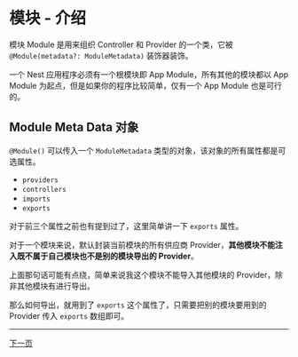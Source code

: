 # 模块 - 介绍

模块 Module 是用来组织 Controller 和 Provider 的一个类，它被 `@Module(metadata?: ModuleMetadata)` 装饰器装饰。

一个 Nest 应用程序必须有一个根模块即 App Module，所有其他的模块都以 App Module 为起点，但是如果你的程序比较简单，仅有一个 App Module 也是可行的。

## Module Meta Data 对象

`@Module()` 可以传入一个 `ModuleMetadata` 类型的对象，该对象的所有属性都是可选属性。

- `providers`
- `controllers`
- `imports`
- `exports`

对于前三个属性之前也有提到过了，这里简单讲一下 `exports` 属性。

对于一个模块来说，默认封装当前模块的所有供应商 Provider，**其他模块不能注入既不属于自己模块也不是别的模块导出的 Provider**。

上面那句话可能有点绕，简单来说我这个模块不能导入其他模块的 Provider，除非其他模块有进行导出。

那么如何导出，就用到了 `exports` 这个属性了，只需要把别的模块要用到的 Provider 传入 `exports` 数组即可。

---

[下一页](../2021-12-26/Module-Dependency-Injection.md)
